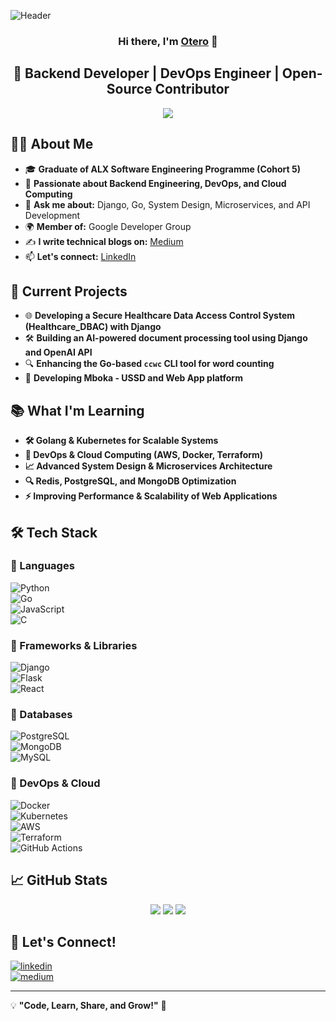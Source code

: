 ![Header](https://capsule-render.vercel.app/api?type=waving&color=0:00c6ff,100:0072ff&height=200&section=header&text=Otero%20Brian&fontSize=45&fontColor=ffffff&animation=fadeIn)

<h3 align="center">
Hi there, I'm <a href="#" target="_blank" rel="noreferrer">Otero</a> 👋
</h3>

<h2 align="center">
🚀 Backend Developer | DevOps Engineer | Open-Source Contributor
</h2>

<p align="center">
  <img src="https://github-profile-trophy.vercel.app/?username=O-tero&theme=dracula&no-frame=true&margin-w=15" />
</p>

## 👨‍💻 About Me

- 🎓 **Graduate of ALX Software Engineering Programme (Cohort 5)**
- 🔧 **Passionate about Backend Engineering, DevOps, and Cloud Computing**
- 💬 **Ask me about:** Django, Go, System Design, Microservices, and API Development
- 🌍 **Member of:** Google Developer Group
- ✍ **I write technical blogs on:** [Medium](https://medium.com/@oteronickbrian)
- 📫 **Let's connect:** [LinkedIn](https://www.linkedin.com/in/otero-onderi/)

## 🔭 Current Projects

- 🌐 **Developing a Secure Healthcare Data Access Control System (Healthcare_DBAC) with Django**
- 🛠 **Building an AI-powered document processing tool using Django and OpenAI API**
- 🔍 **Enhancing the Go-based `ccwc` CLI tool for word counting**
- 📜 **Developing Mboka - USSD and Web App platform**

## 📚 What I'm Learning

- **🛠 Golang & Kubernetes for Scalable Systems**
- **📡 DevOps & Cloud Computing (AWS, Docker, Terraform)**
- **📈 Advanced System Design & Microservices Architecture**
- **🔍 Redis, PostgreSQL, and MongoDB Optimization**
- **⚡ Improving Performance & Scalability of Web Applications**

## 🛠 Tech Stack

### 🔹 Languages
![Python](https://img.shields.io/badge/Python-3776AB?style=for-the-badge&logo=python&logoColor=white)  
![Go](https://img.shields.io/badge/Go-00ADD8?style=for-the-badge&logo=go&logoColor=white)  
![JavaScript](https://img.shields.io/badge/JavaScript-F7DF1E?style=for-the-badge&logo=javascript&logoColor=black)  
![C](https://img.shields.io/badge/C-00599C?style=for-the-badge&logo=c&logoColor=white)  

### 🔹 Frameworks & Libraries
![Django](https://img.shields.io/badge/Django-092E20?style=for-the-badge&logo=django&logoColor=white)  
![Flask](https://img.shields.io/badge/Flask-000000?style=for-the-badge&logo=flask&logoColor=white)  
![React](https://img.shields.io/badge/React-20232A?style=for-the-badge&logo=react&logoColor=61DAFB)  

### 🔹 Databases
![PostgreSQL](https://img.shields.io/badge/PostgreSQL-316192?style=for-the-badge&logo=postgresql&logoColor=white)  
![MongoDB](https://img.shields.io/badge/MongoDB-4ea94b?style=for-the-badge&logo=mongodb&logoColor=white)  
![MySQL](https://img.shields.io/badge/MySQL-00f?style=for-the-badge&logo=mysql&logoColor=white)  

### 🔹 DevOps & Cloud
![Docker](https://img.shields.io/badge/Docker-2496ED?style=for-the-badge&logo=docker&logoColor=white)  
![Kubernetes](https://img.shields.io/badge/Kubernetes-326CE5?style=for-the-badge&logo=kubernetes&logoColor=white)  
![AWS](https://img.shields.io/badge/AWS-232F3E?style=for-the-badge&logo=amazon-aws&logoColor=white)  
![Terraform](https://img.shields.io/badge/Terraform-623CE4?style=for-the-badge&logo=terraform&logoColor=white)  
![GitHub Actions](https://img.shields.io/badge/GitHub%20Actions-2088FF?style=for-the-badge&logo=github-actions&logoColor=white)  

## 📈 GitHub Stats

<p align="center">
  <img src="https://github-readme-stats.vercel.app/api?username=O-tero&theme=vue-dark&show_icons=true&hide_border=true&count_private=true" />
  <img src="https://github-readme-streak-stats.herokuapp.com/?user=O-tero&theme=vue-dark&hide_border=true" />
  <img src="https://github-readme-stats.vercel.app/api/top-langs/?username=O-tero&theme=vue-dark&show_icons=true&hide_border=true&layout=compact" />
</p>

## 🤝 Let's Connect!

[![linkedin](https://img.shields.io/badge/LinkedIn-0A66C2?style=for-the-badge&logo=linkedin&logoColor=white)](https://www.linkedin.com/in/otero-onderi/)  
[![medium](https://img.shields.io/badge/Medium-000?style=for-the-badge&logo=medium&logoColor=white)](https://medium.com/@oteronickbrian)  

---

💡 **"Code, Learn, Share, and Grow!"** 🚀
